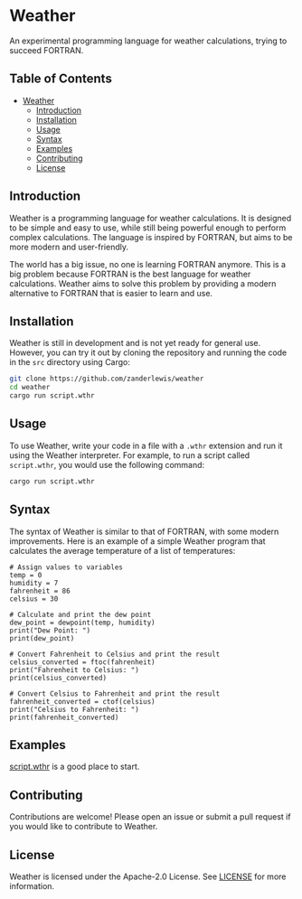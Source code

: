 # Weather
An experimental programming language for weather calculations, trying to succeed FORTRAN.

## Table of Contents
- [Weather](#weather)
  - [Introduction](#introduction)
  - [Installation](#installation)
  - [Usage](#usage)
  - [Syntax](#syntax)
  - [Examples](#examples)
  - [Contributing](#contributing)
  - [License](#license)

## Introduction
Weather is a programming language for weather calculations. It is designed to be simple and easy to use, while still being powerful enough to perform complex calculations. The language is inspired by FORTRAN, but aims to be more modern and user-friendly.

The world has a big issue, no one is learning FORTRAN anymore. This is a big problem because FORTRAN is the best language for weather calculations. Weather aims to solve this problem by providing a modern alternative to FORTRAN that is easier to learn and use.

## Installation
Weather is still in development and is not yet ready for general use. However, you can try it out by cloning the repository and running the code in the `src` directory using Cargo:

```bash
git clone https://github.com/zanderlewis/weather
cd weather
cargo run script.wthr
```

## Usage
To use Weather, write your code in a file with a `.wthr` extension and run it using the Weather interpreter. For example, to run a script called `script.wthr`, you would use the following command:

```bash
cargo run script.wthr
```

## Syntax
The syntax of Weather is similar to that of FORTRAN, with some modern improvements. Here is an example of a simple Weather program that calculates the average temperature of a list of temperatures:

```wthr
# Assign values to variables
temp = 0
humidity = 7
fahrenheit = 86
celsius = 30

# Calculate and print the dew point
dew_point = dewpoint(temp, humidity)
print("Dew Point: ")
print(dew_point)

# Convert Fahrenheit to Celsius and print the result
celsius_converted = ftoc(fahrenheit)
print("Fahrenheit to Celsius: ")
print(celsius_converted)

# Convert Celsius to Fahrenheit and print the result
fahrenheit_converted = ctof(celsius)
print("Celsius to Fahrenheit: ")
print(fahrenheit_converted)
```

## Examples
[script.wthr](script.wthr) is a good place to start.

## Contributing
Contributions are welcome! Please open an issue or submit a pull request if you would like to contribute to Weather.

## License
Weather is licensed under the Apache-2.0 License. See [LICENSE](LICENSE) for more information.

